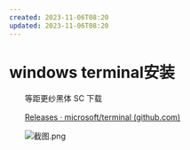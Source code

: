 ```yaml
---
created: 2023-11-06T08:20
updated: 2023-11-06T08:20
---
```

# windows terminal安装

　　等距更纱黑体 SC 下载

　　[Releases · microsoft/terminal (github.com)](https://github.com/microsoft/terminal/releases)

　　![截图.png](记事本/学习/学习目录/obsidian使用相关/Attachment/assets%201/image1-20230705220235-dqzrdn4.png)
